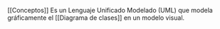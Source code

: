 [[Conceptos]]
Es un Lenguaje Unificado Modelado (UML) que modela gráficamente el [[Diagrama de clases]] en un modelo visual.
